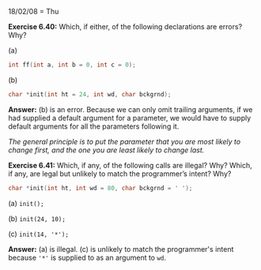 18/02/08 = Thu

**Exercise 6.40:** Which, if either, of the following declarations are errors? Why?

(a) 

```c++
int ff(int a, int b = 0, int c = 0);
```

(b)

```c++
char *init(int ht = 24, int wd, char bckgrnd);
```

**Answer:** (b) is an error. Because we can only omit trailing arguments, if we had supplied a default argument for a parameter, we would have to supply default arguments for all the parameters following it.

*The general principle is to put the parameter that you are most likely to change first, and the one you are least likely to change last.*

**Exercise 6.41:** Which, if any, of the following calls are illegal? Why? Which, if any, are legal but unlikely to match the programmer’s intent? Why?

```c++
char *init(int ht, int wd = 80, char bckgrnd = ' ');
```

(a) `init();`

(b) `init(24, 10);`

(c) `init(14, '*');`

**Answer:** (a) is illegal. (c) is unlikely to match the programmer's intent because `'*'` is supplied to as an argument to `wd`.